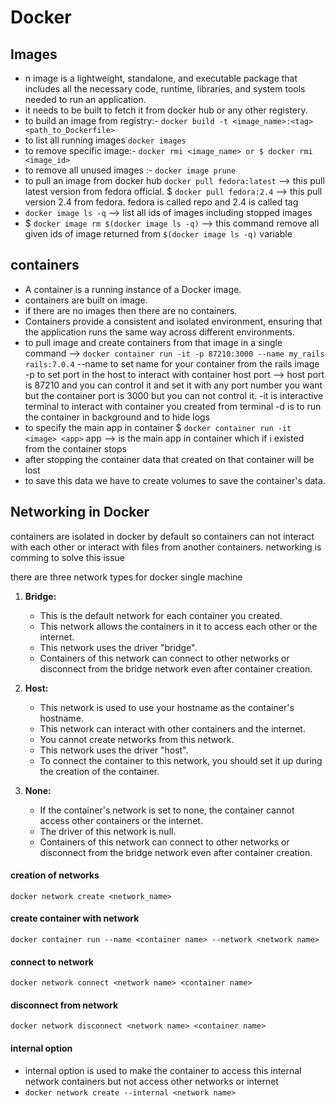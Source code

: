 # Docker 
## Images
  - n image is a lightweight, standalone, and executable package that includes all the necessary code, runtime, libraries, and system tools needed to run an application.
  - it needs to be built to fetch it from docker hub or any other registery.
  - to build an image from registry:-
      ``` docker build -t <image_name>:<tag> <path_to_Dockerfile> ```
  - to list all running images
      ``` docker images ```
  - to remove specific image:-
     ``` docker rmi <image_name> or $ docker rmi <image_id> ```
  - to remove all unused images :-
       ``` docker image prune ```
  - to pull an image from docker hub
     ``` docker pull fedora:latest ``` --> this pull latest version from fedora official. 
    $ ``` docker pull fedora:2.4 ```  --> this pull version 2.4 from fedora.
    fedora is called repo and 2.4 is called tag
  - ``` docker image ls -q ``` --> list all ids of images including stopped images
  - $ ``` docker image rm $(docker image ls -q) ``` --> this command remove all given ids of image returned from ` $(docker image ls -q) ` variable
## containers
  - A container is a running instance of a Docker image.
  - containers are built on image.
  - if there are no images then there are no containers.
  - Containers provide a consistent and isolated environment, ensuring that the application runs the same way across different environments.
  - to pull image and create containers from that image in a single command --> ``` docker container run -it -p 87210:3000 --name my_rails rails:7.0.4 ```
      --name to set name for your container from the rails image
      -p to set port in the host to interact with container host port --> host port is 87210 and you can control it and set it with any port number you want but the container port is 3000 but you can not control it.
      -it is interactive terminal to interact with container you created from terminal
      -d is to run the container in background and to hide logs
  - to specify the main app in container
      $ ``` docker container run -it <image> <app> ```
        app --> is the main app in container which if i existed from the container stops
  - after stopping the container data that created on that container will be lost
  - to save this data we have to create volumes to save the container's data.

    
## Networking in Docker
  containers are isolated in docker by default so containers can not interact with each other or interact with files from another containers.
  networking is comming to solve this issue

  there are three network types for docker single machine

1. **Bridge:**
   - This is the default network for each container you created.
   - This network allows the containers in it to access each other or the internet.
   - This network uses the driver "bridge".
   - Containers of this network can connect to other networks or disconnect from the bridge network even after container creation.

2. **Host:**
   - This network is used to use your hostname as the container's hostname.
   - This network can interact with other containers and the internet.
   - You cannot create networks from this network.
   - This network uses the driver "host".
   - To connect the container to this network, you should set it up during the creation of the container.

3. **None:**
   - If the container's network is set to none, the container cannot access other containers or the internet.
   - The driver of this network is null.
   - Containers of this network can connect to other networks or disconnect from the bridge network even after container creation.


#### creation of networks
  ``` docker network create <network_name> ```
#### create container with network 
  ``` docker container run --name <container name> --network <network name> ```
#### connect to network
  ``` docker network connect <network name> <container name> ```
#### disconnect from network
  ``` docker network disconnect <network name> <container name> ```
#### internal option
  - internal option is used to make the container to access this internal network containers but not access other networks or internet
  - ``` docker network create --internal <network name> ```
